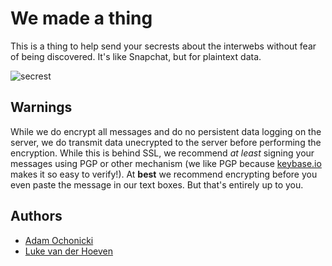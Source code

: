 # We made a thing

This is a thing to help send your secrests about the interwebs without fear of being discovered. It's like Snapchat, but for plaintext data.

![secrest](https://camo.githubusercontent.com/ad1159fe56dc2ff04791f2716d21abfa8a7a03c9/687474703a2f2f636c2e6c792f696d6167652f325232763365306b313432662f7365616372657374732e6a7067)

## Warnings

While we do encrypt all messages and do no persistent data logging on the server, we do transmit data unecrypted to the server before performing the encryption. While this is behind SSL, we recommend _at least_ signing your messages using PGP or other mechanism (we like PGP because [keybase.io](https://keybase.io) makes it so easy to verify!). At **best** we recommend encrypting before you even paste the message in our text boxes. But that's entirely up to you.

## Authors


- [Adam Ochonicki](https://github.com/fromonesrc)
- [Luke van der Hoeven](https://github.com/plukevdh)
